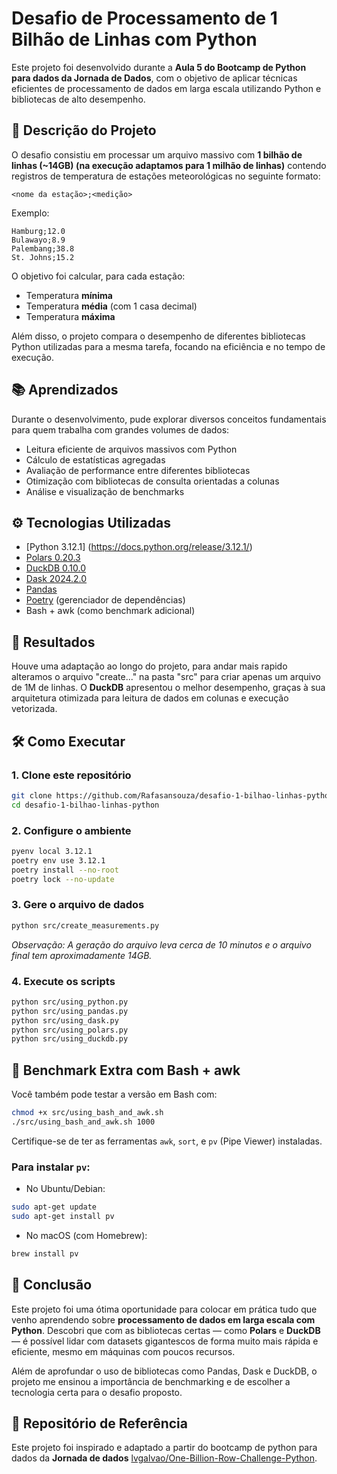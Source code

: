 # Desafio de Processamento de 1 Bilhão de Linhas com Python

Este projeto foi desenvolvido durante a **Aula 5 do Bootcamp de Python para dados da Jornada de Dados**, com o objetivo de aplicar técnicas eficientes de processamento de dados em larga escala utilizando Python e bibliotecas de alto desempenho.

## 📌 Descrição do Projeto

O desafio consistiu em processar um arquivo massivo com **1 bilhão de linhas (~14GB) (na execução adaptamos para 1 milhão de linhas)** contendo registros de temperatura de estações meteorológicas no seguinte formato:

```
<nome da estação>;<medição>
```

Exemplo:
```
Hamburg;12.0  
Bulawayo;8.9  
Palembang;38.8  
St. Johns;15.2  
```

O objetivo foi calcular, para cada estação:

- Temperatura **mínima**
- Temperatura **média** (com 1 casa decimal)
- Temperatura **máxima**

Além disso, o projeto compara o desempenho de diferentes bibliotecas Python utilizadas para a mesma tarefa, focando na eficiência e no tempo de execução.

## 📚 Aprendizados

Durante o desenvolvimento, pude explorar diversos conceitos fundamentais para quem trabalha com grandes volumes de dados:

- Leitura eficiente de arquivos massivos com Python
- Cálculo de estatísticas agregadas
- Avaliação de performance entre diferentes bibliotecas
- Otimização com bibliotecas de consulta orientadas a colunas
- Análise e visualização de benchmarks

## ⚙️ Tecnologias Utilizadas

- [Python 3.12.1] (https://docs.python.org/release/3.12.1/)
- [Polars 0.20.3](https://pola.rs/)
- [DuckDB 0.10.0](https://duckdb.org/)
- [Dask 2024.2.0](https://www.dask.org/)
- [Pandas](https://pandas.pydata.org/)
- [Poetry](https://python-poetry.org/) (gerenciador de dependências)
- Bash + awk (como benchmark adicional)

## 🚀 Resultados

Houve uma adaptação ao longo do projeto, para andar mais rapido alteramos o arquivo "create..." na pasta "src" para criar apenas um arquivo de 1M de linhas.
O **DuckDB** apresentou o melhor desempenho, graças à sua arquitetura otimizada para leitura de dados em colunas e execução vetorizada.

## 🛠️ Como Executar

### 1. Clone este repositório
```bash
git clone https://github.com/Rafasansouza/desafio-1-bilhao-linhas-python.git
cd desafio-1-bilhao-linhas-python
```

### 2. Configure o ambiente
```bash
pyenv local 3.12.1
poetry env use 3.12.1
poetry install --no-root
poetry lock --no-update
```

### 3. Gere o arquivo de dados
```bash
python src/create_measurements.py
```

*Observação: A geração do arquivo leva cerca de 10 minutos e o arquivo final tem aproximadamente 14GB.*

### 4. Execute os scripts
```bash
python src/using_python.py
python src/using_pandas.py
python src/using_dask.py
python src/using_polars.py
python src/using_duckdb.py
```

## 🧪 Benchmark Extra com Bash + awk

Você também pode testar a versão em Bash com:

```bash
chmod +x src/using_bash_and_awk.sh
./src/using_bash_and_awk.sh 1000
```

Certifique-se de ter as ferramentas `awk`, `sort`, e `pv` (Pipe Viewer) instaladas.

### Para instalar `pv`:
- No Ubuntu/Debian:
```bash
sudo apt-get update
sudo apt-get install pv
```

- No macOS (com Homebrew):
```bash
brew install pv
```

## 🎯 Conclusão

Este projeto foi uma ótima oportunidade para colocar em prática tudo que venho aprendendo sobre **processamento de dados em larga escala com Python**. Descobri que com as bibliotecas certas — como **Polars** e **DuckDB** — é possível lidar com datasets gigantescos de forma muito mais rápida e eficiente, mesmo em máquinas com poucos recursos.

Além de aprofundar o uso de bibliotecas como Pandas, Dask e DuckDB, o projeto me ensinou a importância de benchmarking e de escolher a tecnologia certa para o desafio proposto.

## 🔗 Repositório de Referência

Este projeto foi inspirado e adaptado a partir do bootcamp de python para dados da **Jornada de dados** [lvgalvao/One-Billion-Row-Challenge-Python](https://github.com/lvgalvao/One-Billion-Row-Challenge-Python).
